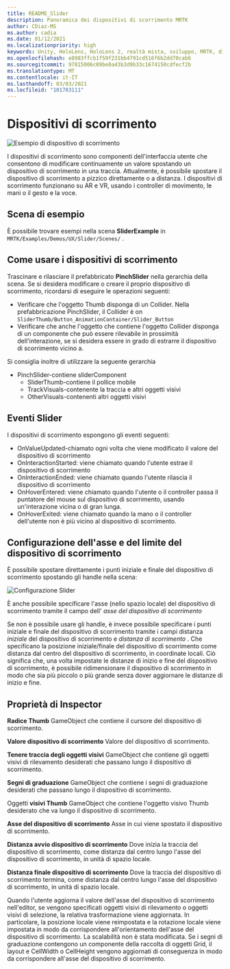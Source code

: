 ```yaml
---
title: README_Slider
description: Panoramica dei dispositivi di scorrimento MRTK
author: CDiaz-MS
ms.author: cadia
ms.date: 01/12/2021
ms.localizationpriority: high
keywords: Unity, HoloLens, HoloLens 2, realtà mista, sviluppo, MRTK, dispositivi di scorrimento,
ms.openlocfilehash: e8983ffcb1f59f231bb4791cd516f6b2dd70cab6
ms.sourcegitcommit: 97815006c09be0a43b3d9b33c1674150cdfecf2b
ms.translationtype: MT
ms.contentlocale: it-IT
ms.lasthandoff: 03/03/2021
ms.locfileid: "101783111"
---
```

# <a name="sliders"></a>Dispositivi di scorrimento

![Esempio di dispositivo di scorrimento](Images/Slider/MRTK_UX_Slider_Main.jpg)

I dispositivi di scorrimento sono componenti dell'interfaccia utente che consentono di modificare continuamente un valore spostando un dispositivo di scorrimento in una traccia. Attualmente, è possibile spostare il dispositivo di scorrimento a pizzico direttamente o a distanza. I dispositivi di scorrimento funzionano su AR e VR, usando i controller di movimento, le mani o il gesto e la voce.

## <a name="example-scene"></a>Scena di esempio

È possibile trovare esempi nella scena **SliderExample** in `MRTK/Examples/Demos/UX/Slider/Scenes/` .

## <a name="how-to-use-sliders"></a>Come usare i dispositivi di scorrimento

Trascinare e rilasciare il prefabbricato **PinchSlider** nella gerarchia della scena. Se si desidera modificare o creare il proprio dispositivo di scorrimento, ricordarsi di eseguire le operazioni seguenti:

- Verificare che l'oggetto Thumb disponga di un Collider. Nella prefabbricazione PinchSlider, il Collider è on `SliderThumb/Button_AnimationContainer/Slider_Button`
- Verificare che anche l'oggetto che contiene l'oggetto Collider disponga di un componente che può essere rilevabile in prossimità dell'interazione, se si desidera essere in grado di estrarre il dispositivo di scorrimento vicino a.

Si consiglia inoltre di utilizzare la seguente gerarchia

- PinchSlider-contiene sliderComponent
  - SliderThumb-contiene il pollice mobile
  - TrackVisuals-contenente la traccia e altri oggetti visivi
  - OtherVisuals-contenenti altri oggetti visivi

## <a name="slider-events"></a>Eventi Slider

I dispositivi di scorrimento espongono gli eventi seguenti:

- OnValueUpdated-chiamato ogni volta che viene modificato il valore del dispositivo di scorrimento
- OnInteractionStarted: viene chiamato quando l'utente estrae il dispositivo di scorrimento
- OnInteractionEnded: viene chiamato quando l'utente rilascia il dispositivo di scorrimento
- OnHoverEntered: viene chiamato quando l'utente o il controller passa il puntatore del mouse sul dispositivo di scorrimento, usando un'interazione vicina o di gran lunga.
- OnHoverExited: viene chiamato quando la mano o il controller dell'utente non è più vicino al dispositivo di scorrimento.

## <a name="configuring-slider-bound-and-axis"></a>Configurazione dell'asse e del limite del dispositivo di scorrimento

È possibile spostare direttamente i punti iniziale e finale del dispositivo di scorrimento spostando gli handle nella scena:

![Configurazione Slider](Images/Sliders/MRTK_Sliders_Setup.png)

È anche possibile specificare l'asse (nello spazio locale) del dispositivo di scorrimento tramite il campo dell' _asse del dispositivo di scorrimento_

Se non è possibile usare gli handle, è invece possibile specificare i punti iniziale e finale del dispositivo di scorrimento tramite i campi distanza _iniziale_ del dispositivo di scorrimento e _distanza di scorrimento_ . Che specificano la posizione iniziale/finale del dispositivo di scorrimento come distanza dal centro del dispositivo di scorrimento, in coordinate locali. Ciò significa che, una volta impostate le distanze di inizio e fine del dispositivo di scorrimento, è possibile ridimensionare il dispositivo di scorrimento in modo che sia più piccolo o più grande senza dover aggiornare le distanze di inizio e fine.

## <a name="inspector-properties"></a>Proprietà di Inspector

**Radice Thumb** GameObject che contiene il cursore del dispositivo di scorrimento.

**Valore dispositivo di scorrimento** Valore del dispositivo di scorrimento.

**Tenere traccia degli oggetti visivi** GameObject che contiene gli oggetti visivi di rilevamento desiderati che passano lungo il dispositivo di scorrimento.

**Segni di graduazione** GameObject che contiene i segni di graduazione desiderati che passano lungo il dispositivo di scorrimento.

Oggetti **visivi Thumb** GameObject che contiene l'oggetto visivo Thumb desiderato che va lungo il dispositivo di scorrimento.

**Asse del dispositivo di scorrimento** Asse in cui viene spostato il dispositivo di scorrimento.

**Distanza avvio dispositivo di scorrimento** Dove inizia la traccia del dispositivo di scorrimento, come distanza dal centro lungo l'asse del dispositivo di scorrimento, in unità di spazio locale.

**Distanza finale dispositivo di scorrimento** Dove la traccia del dispositivo di scorrimento termina, come distanza dal centro lungo l'asse del dispositivo di scorrimento, in unità di spazio locale.

Quando l'utente aggiorna il valore dell'asse del dispositivo di scorrimento nell'editor, se vengono specificati oggetti visivi di rilevamento o oggetti visivi di selezione, la relativa trasformazione viene aggiornata.
In particolare, la posizione locale viene reimpostata e la rotazione locale viene impostata in modo da corrispondere all'orientamento dell'asse del dispositivo di scorrimento.
La scalabilità non è stata modificata.
Se i segni di graduazione contengono un componente della raccolta di oggetti Grid, il layout e CellWidth o CellHeight vengono aggiornati di conseguenza in modo da corrispondere all'asse del dispositivo di scorrimento.
